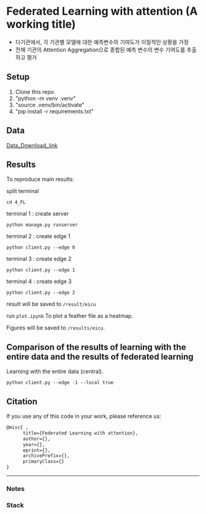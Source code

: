 # Federated Learning with attention (A working title)

- 다기관에서, 각 기관별 모델에 대한 예측변수의 기여도가 이질적인 상황을 가정
- 전체 기관의 Attention Aggregation으로 종합된 예측 변수의 변수 기여도를 추출하고 평가 

## Setup

1. Clone this repo
2. "python -m venv .venv"
3. "source .venv/bin/activate"
4. "pip install -r requirements.txt"

## Data

[Data_Download_link](https://1drv.ms/u/s!ArebXO6cDVg7lE2WOvct0TKVDsPl?e=lyqisO)

## Results

To reproduce main results:

split terminal

```posh
cd 4_FL
```

terminal 1 : create server
```posh
python manage.py runserver
```

terminal 2 : create edge 1
```posh
python client.py --edge 0
```

terminal 3 : create edge 2
```posh
python client.py --edge 1
```

terminal 4 : create edge 3
```posh
python client.py --edge 2
```

result will be saved to `/result/eicu`

run `plot.ipynb` To plot a feather file as a heatmap.

Figures will be saved to `/results/eicu`. 

## Comparison of the results of learning with the entire data and the results of federated learning

Learning with the entire data (central).
```posh
python client.py --edge -1 --local true
```

## Citation

If you use any of this code in your work, please reference us:

```latex
@misc{ ,
      title={Federated Learning with attention}, 
      author={},
      year={},
      eprint={},
      archivePrefix={},
      primaryClass={}
}
```

---

### Notes


### Stack
